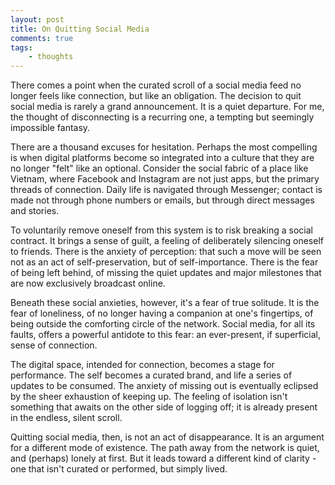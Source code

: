 ```yaml
---
layout: post
title: On Quitting Social Media
comments: true
tags: 
    - thoughts
---
```

There comes a point when the curated scroll of a social media feed no longer feels like connection, but like an obligation. The decision to quit social media is rarely a grand announcement. It is a quiet departure. For me, the thought of disconnecting is a recurring one, a tempting but seemingly impossible fantasy.

There are a thousand excuses for hesitation. Perhaps the most compelling is when digital platforms become so integrated into a culture that they are no longer "felt" like an optional. Consider the social fabric of a place like Vietnam, where Facebook and Instagram are not just apps, but the primary threads of connection. Daily life is navigated through Messenger; contact is made not through phone numbers or emails, but through direct messages and stories.

To voluntarily remove oneself from this system is to risk breaking a social contract. It brings a sense of guilt, a feeling of deliberately silencing oneself to friends. There is the anxiety of perception: that such a move will be seen not as an act of self-preservation, but of self-importance. There is the fear of being left behind, of missing the quiet updates and major milestones that are now exclusively broadcast online.

Beneath these social anxieties, however, it's a fear of true solitude. It is the fear of loneliness, of no longer having a companion at one's fingertips, of being outside the comforting circle of the network. Social media, for all its faults, offers a powerful antidote to this fear: an ever-present, if superficial, sense of connection.

The digital space, intended for connection, becomes a stage for performance. The self becomes a curated brand, and life a series of updates to be consumed. The anxiety of missing out is eventually eclipsed by the sheer exhaustion of keeping up. The feeling of isolation isn't something that awaits on the other side of logging off; it is already present in the endless, silent scroll.

Quitting social media, then, is not an act of disappearance. It is an argument for a different mode of existence. The path away from the network is quiet, and (perhaps) lonely at first. But it leads toward a different kind of clarity - one that isn't curated or performed, but simply lived.